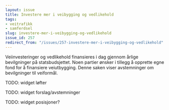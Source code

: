 ```yaml
---
layout: issue
title: Investere mer i veibygging og vedlikehold
tags:
- veitrafikk
- samferdsel
slug: investere-mer-i-veibygging-og-vedlikehold
issue_id: 257
redirect_from: "/issues/257-investere-mer-i-veibygging-og-vedlikehold"
---
```


Veiinvesteringer og vedlikehold finansieres i dag gjennom årlige bevilgninger på statsbudsjettet. Noen partier ønsker i tillegg å opprette egne fond for å finansiere veiutbygging. Denne saken viser avstemninger om bevilgninger til veiformål.

TODO: widget løfter

TODO: widget forslag/avstemninger

TODO: widget posisjoner?

